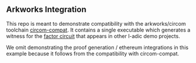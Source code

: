 ## Arkworks Integration

This repo is meant to demonstrate compatibility with the arkworks/circom toolchain [circom-compat](https://github.com/arkworks-rs/circom-compat).
It contains a single executable which generates a witness for the [factor circuit](https://github.com/l-adic/factors?tab=readme-ov-file#factors) that appears in other l-adic demo projects.

We omit demonstrating the proof generation / ethereum integrations in this example because it follows from the compatibility with circom-compat.